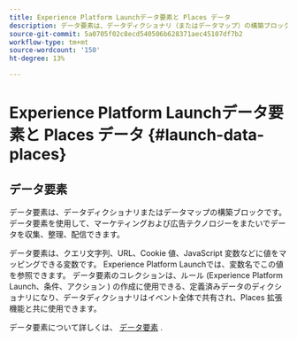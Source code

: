 ```yaml
---
title: Experience Platform Launchデータ要素と Places データ
description: データ要素は、データディクショナリ（またはデータマップ）の構築ブロックです。
source-git-commit: 5a0705f02c8ecd540506b628371aec45107df7b2
workflow-type: tm+mt
source-wordcount: '150'
ht-degree: 13%

---
```



# Experience Platform Launchデータ要素と Places データ {#launch-data-places}

## データ要素

データ要素は、データディクショナリまたはデータマップの構築ブロックです。 データ要素を使用して、マーケティングおよび広告テクノロジーをまたいでデータを収集、整理、配信できます。

データ要素は、クエリ文字列、URL、Cookie 値、JavaScript 変数などに値をマッピングできる変数です。 Experience Platform Launchでは、変数名でこの値を参照できます。 データ要素のコレクションは、ルール (Experience Platform Launch、条件、アクション ) の作成に使用できる、定義済みデータのディクショナリになり、データディクショナリはイベント全体で共有され、Places 拡張機能と共に使用できます。

データ要素について詳しくは、 [データ要素](https://docs.adobelaunch.com/launch-reference/managing-resources/data-elements) .

